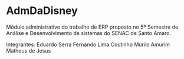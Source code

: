 # AdmDaDisney

Módulo administrativo do trabalho de ERP proposto no 5º Semestre de Análise e Desenvolvimento de sistemas do SENAC de Santo Amaro.

Integrantes:
Eduardo Serra
Fernando Lima Coutinho
Murilo Amurim
Matheus de Jesus
